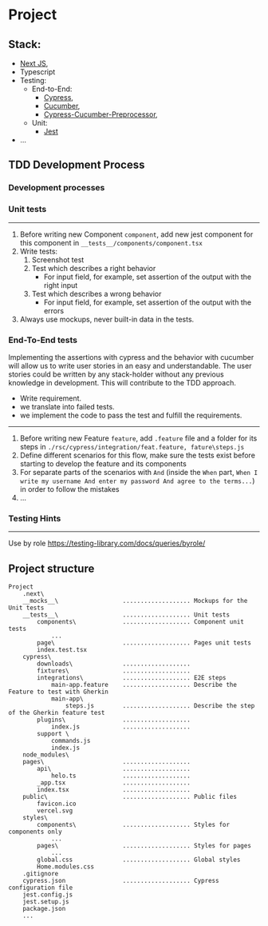 # Project

## Stack:

- [Next JS](https://nextjs.org/docs),
- Typescript
- Testing:
  - End-to-End:
    - [Cypress](https://docs.cypress.io/guides/getting-started/writing-your-first-test),
    - [Cucumber](https://cucumber.io/docs/guides/10-minute-tutorial/),
    - [Cypress-Cucumber-Preprocessor](https://www.npmjs.com/package/cypress-cucumber-preprocessor),
  - Unit:
    - [Jest](https://jestjs.io/docs/getting-started)
- ...

## TDD Development Process

### Development processes

### Unit tests

---

1. Before writing new Component `component`, add new jest component for this component in `__tests__/components/component.tsx`
2. Write tests:
   1. Screenshot test
   2. Test which describes a right behavior
      - For input field, for example, set assertion of the output with the right input
   3. Test which describes a wrong behavior
      - For input field, for example, set assertion of the output with the errors
3. Always use mockups, never built-in data in the tests.

### End-To-End tests

Implementing the assertions with cypress and the behavior with cucumber will allow us to write user stories in an easy and understandable.
The user stories could be written by any stack-holder without any previous knowledge in development.
This will contribute to the TDD approach.

- Write requirement.
- we translate into failed tests.
- we implement the code to pass the test and fulfill the requirements.

---

1. Before writing new Feature `feature`, add `.feature` file and a folder for its steps in `./rsc/cypress/integration/feat.feature, fature\steps.js`
2. Define different scenarios for this flow, make sure the tests exist before starting to develop the feature and its components
3. For separate parts of the scenarios with `And` (inside the `When` part, `When I write my username And enter my password And agree to the terms...`) in order to follow the mistakes
4. ...

### Testing Hints

---

Use by role
https://testing-library.com/docs/queries/byrole/

## Project structure

```
Project
    .next\
    __mocks__\                  ................... Mockups for the Unit tests
    __tests__\                  ................... Unit tests
        components\             ................... Component unit tests
            ...
        page\                   ................... Pages unit tests
        index.test.tsx
    cypress\
        downloads\              ...................
        fixtures\               ...................
        integrations\           ................... E2E steps
            main-app.feature    ................... Describe the Feature to test with Gherkin
            main-app\
                steps.js        ................... Describe the step of the Gherkin feature test
        plugins\                ...................
            index.js            ...................
        support \
            commands.js
            index.js
    node_modules\
    pages\                      ...................
        api\                    ...................
            helo.ts             ...................
        _app.tsx                ...................
        index.tsx               ...................
    public\                     ................... Public files
        favicon.ico
        vercel.svg
    styles\
        components\             ................... Styles for components only
            ...
        pages\                  ................... Styles for pages
            ...
        global.css              ................... Global styles
        Home.modules.css
    .gitignore
    cypress.json                ................... Cypress configuration file
    jest.config.js
    jest.setup.js
    package.json
    ...
```
